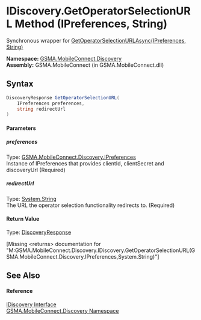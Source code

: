 IDiscovery.GetOperatorSelectionURL Method (IPreferences, String)
================================================================
Synchronous wrapper for [GetOperatorSelectionURLAsync(IPreferences, String)][1]

**Namespace:** [GSMA.MobileConnect.Discovery][2]  
**Assembly:** GSMA.MobileConnect (in GSMA.MobileConnect.dll)

Syntax
------

```csharp
DiscoveryResponse GetOperatorSelectionURL(
	IPreferences preferences,
	string redirectUrl
)
```

#### Parameters

##### *preferences*
Type: [GSMA.MobileConnect.Discovery.IPreferences][3]  
Instance of IPreferences that provides clientId, clientSecret and discoveryUrl (Required)

##### *redirectUrl*
Type: [System.String][4]  
The URL the operator selection functionality redirects to. (Required)

#### Return Value
Type: [DiscoveryResponse][5]  

[Missing &lt;returns> documentation for "M:GSMA.MobileConnect.Discovery.IDiscovery.GetOperatorSelectionURL(GSMA.MobileConnect.Discovery.IPreferences,System.String)"]


See Also
--------

#### Reference
[IDiscovery Interface][6]  
[GSMA.MobileConnect.Discovery Namespace][2]  

[1]: GetOperatorSelectionURLAsync.md
[2]: ../README.md
[3]: ../IPreferences/README.md
[4]: http://msdn.microsoft.com/en-us/library/s1wwdcbf
[5]: ../DiscoveryResponse/README.md
[6]: README.md
[7]: ../../_icons/Help.png
